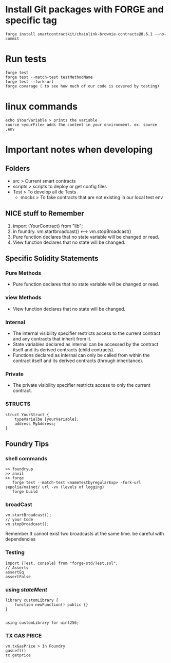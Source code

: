 
# Install Git packages with FORGE and specific tag
    forge install smartcontractkit/chainlink-brownie-contracts@0.6.1 --no-commit

# Run tests
```shell
forge test
forge test --match-test testMethodName
forge test --fork-url
forge covarage ( to see how much of our code is covered by testing) 
```



# linux commands

```shell
echo $YourVariable > prints the variable
source <yourFile> adds the content in your environment. ex. source .env 
```


# Important notes when developing

## Folders
* src > Current smart contracts
* scripts > scripts to deploy or get config files
* Test  > To develop all de Tests
   * mocks > To fake contracts that are not existing in our local test env


## NICE stuff to Remember

1. import {YourContract} from "lib";
2. in foundry. vm.startbroadcast() <--> vm.stopBroadcast()
3. Pure function declares that no state variable will be changed or read.
4. View function declares that no state will be changed.

## Specific Solidity Statements

### Pure Methods
* Pure function declares that no state variable will be changed or read.

### view Methods
* View function declares that no state will be changed.

### Internal 
* The internal visibility specifier restricts access to the current contract and any contracts that inherit from it.
* State variables declared as internal can be accessed by the contract itself and its derived contracts (child contracts).
* Functions declared as internal can only be called from within the contract itself and its derived contracts (through inheritance).

### Private
* The private visibility specifier restricts access to only the current contract.

### STRUCTS
```solidity
struct YourStruct {
	typeVarialbe [yourVariable];
	address MyAddress;
}
```

## Foundry Tips
### shell commands
	>> foundryup
	>> anvil
 	>> forge
	   forge test --match-test <nameTestbyregularExp> -fork-url sepolia/mainet/ url -vv (levels of logging) 
	   forge build
    
### broadCast
```solidity
vm.startBroadcast();
// your Code
vm.stopBroadcast();
```
Remember It cannot exist two broadcasts at the same time. be careful with dependencies 
 

### Testing 
``` solidity
import {Test, console} from "forge-std/Test.sol";
// Asserts 
assertEq
assertFalse

```
### using *stateMent* 
```solidity
library customLibrary {
	function newFunction() public {}
}


using customLibrary for uint256;
```

###  TX GAS PRICE
```solidity
vm.txGasPrice > In Foundry 
gasLeft()
tx.getprice


```

